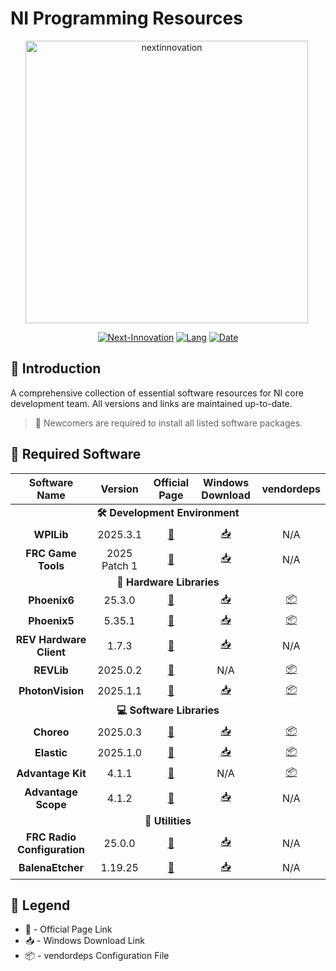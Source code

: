 # NI Programming Resources

<div align="center">

<img src="https://nifornextinnovation.com/image/NILogo-643D73.svg" alt="nextinnovation" width="452" style="margin-left: -4px;">

[![Next-Innovation](https://img.shields.io/badge/Next-Innovation-blueviolet?style=for-the-badge)](https://github.com/FRCNextInnovation)
[![Lang](https://img.shields.io/badge/Lang-en--US-Green?style=for-the-badge)]()
[![Date](https://img.shields.io/badge/Date-2025.2.23-blue?style=for-the-badge)]()
</div>

## 📝 Introduction

A comprehensive collection of essential software resources for NI core development team. All versions and links are maintained up-to-date.

> 🔔 Newcomers are required to install all listed software packages.

## 🔗 Required Software

<table>
<thead>
  <tr>
    <th align="center">Software Name</th>
    <th align="center">Version</th>
    <th align="center">Official Page</th>
    <th align="center">Windows Download</th>
    <th align="center">vendordeps</th>
  </tr>
</thead>
<tbody>
  <tr>
    <td align="center" colspan="5"><b>🛠️ Development Environment</b></td>
  </tr>
  <tr>
    <td align="center"><b>WPILib</b></td>
    <td align="center">2025.3.1</td>
    <td align="center"><a href="https://github.com/wpilibsuite/allwpilib/releases">🔗</a></td>
    <td align="center"><a href="https://packages.wpilib.workers.dev/installer/v2025.3.1/Win64/WPILib_Windows-2025.3.1.iso">📥</a></td>
    <td align="center">N/A</td>
  </tr>
  <tr>
    <td align="center"><b>FRC Game Tools</b></td>
    <td align="center">2025 Patch 1</td>
    <td align="center"><a href="https://www.ni.com/zh-cn/support/downloads/drivers/download.frc-game-tools.html">🔗</a></td>
    <td align="center"><a href="https://download.ni.com/support/nipkg/products/ni-f/ni-frc-2025-game-tools/25.0/offline/ni-frc-2025-game-tools_25.0.1_offline.iso">📥</a></td>
    <td align="center">N/A</td>
  </tr>
  <tr>
    <td align="center" colspan="5"><b>🔄 Hardware Libraries</b></td>
  </tr>
  <tr>
    <td align="center"><b>Phoenix6</b></td>
    <td align="center">25.3.0</td>
    <td align="center"><a href="https://github.com/CrossTheRoadElec/Phoenix-Releases/releases">🔗</a></td>
    <td align="center"><a href="https://github.com/CrossTheRoadElec/Phoenix-Releases/releases/download/v25.2.2/Phoenix-Offline_v25.2.2.exe">📥</a></td>
    <td align="center"><a href="https://maven.ctr-electronics.com/release/com/ctre/phoenix6/latest/Phoenix6-frc2025-latest.json">📦</a></td>
  </tr>
  <tr>
    <td align="center"><b>Phoenix5</b></td>
    <td align="center">5.35.1</td>
    <td align="center"><a href="https://github.com/CrossTheRoadElec/Phoenix-Releases/releases">🔗</a></td>
    <td align="center"><a href="https://github.com/CrossTheRoadElec/Phoenix-Releases/releases/download/v25.2.2/Phoenix-Offline_v25.2.2.exe">📥</a></td>
    <td align="center"><a href="https://maven.ctr-electronics.com/release/com/ctre/phoenix/Phoenix5-frc2025-latest.json">📦</a></td>
  </tr>
  <tr>
    <td align="center"><b>REV Hardware Client</b></td>
    <td align="center">1.7.3</td>
    <td align="center"><a href="https://docs.revrobotics.com/rev-hardware-client">🔗</a></td>
    <td align="center"><a href="https://github.com/REVrobotics/REV-Software-Binaries/releases/download/rhc-1.7.3/REV-Hardware-Client-Setup-1.7.3.exe">📥</a></td>
    <td align="center">N/A</td>
  </tr>
  <tr>
    <td align="center"><b>REVLib</b></td>
    <td align="center">2025.0.2</td>
    <td align="center"><a href="https://docs.revrobotics.com/revlib/install">🔗</a></td>
    <td align="center">N/A</td>
    <td align="center"><a href="https://software-metadata.revrobotics.com/REVLib-2025.json">📦</a></td>
  </tr>
  <tr>
    <td align="center"><b>PhotonVision</b></td>
    <td align="center">2025.1.1</td>
    <td align="center"><a href="https://github.com/PhotonVision/photonvision/releases">🔗</a></td>
    <td align="center"><a href="https://github.com/PhotonVision/photonvision/releases/download/v2025.1.1/photonvision-v2025.1.1-linuxarm64_orangepi5.img.xz">📥</a></td>
    <td align="center"><a href="https://github.com/PhotonVision/photonvision/releases/download/v2025.1.1/photonlib-v2025.1.1.json">📦</a></td>
  </tr>
  <tr>
    <td align="center" colspan="5"><b>💻 Software Libraries</b></td>
  </tr>
  <tr>
    <td align="center"><b>Choreo</b></td>
    <td align="center">2025.0.3</td>
    <td align="center"><a href="https://github.com/SleipnirGroup/Choreo/releases">🔗</a></td>
    <td align="center"><a href="https://github.com/SleipnirGroup/Choreo/releases/download/v2025.0.3/Choreo-v2025.0.3-Windows-x86_64-setup.exe">📥</a></td>
    <td align="center"><a href="https://lib.choreo.autos/dep/ChoreoLib2025.json">📦</a></td>
  </tr>
  <tr>
    <td align="center"><b>Elastic</b></td>
    <td align="center">2025.1.0</td>
    <td align="center"><a href="https://github.com/Gold872/elastic-dashboard/releases">🔗</a></td>
    <td align="center"><a href="https://github.com/Gold872/elastic-dashboard/releases/download/v2025.1.0/elastic-setup-windows.exe">📥</a></td>
    <td align="center"><a href="https://github.com/Gold872/elastic-dashboard/blob/main/elasticlib/Elastic.java">📦</a></td>
  </tr>
  <tr>
    <td align="center"><b>Advantage Kit</b></td>
    <td align="center">4.1.1</td>
    <td align="center"><a href="https://github.com/Mechanical-Advantage/AdvantageKit/releases">🔗</a></td>
    <td align="center">N/A</td>
    <td align="center"><a href="https://github.com/Mechanical-Advantage/AdvantageKit/releases/download/v4.1.1/AdvantageKit.json">📦</a></td>
  </tr>
  <tr>
    <td align="center"><b>Advantage Scope</b></td>
    <td align="center">4.1.2</td>
    <td align="center"><a href="https://github.com/Mechanical-Advantage/AdvantageScope/releases">🔗</a></td>
    <td align="center"><a href="https://github.com/Mechanical-Advantage/AdvantageScope/releases/download/v4.1.2/advantagescope-win-x64-v4.1.2.exe">📥</a></td>
    <td align="center">N/A</td>
  </tr>
  <tr>
    <td align="center" colspan="5"><b>🔧 Utilities</b></td>
  </tr>
  <tr>
    <td align="center"><b>FRC Radio Configuration</b></td>
    <td align="center">25.0.0</td>
    <td align="center"><a href="https://docs.wpilib.org/en/stable/docs/zero-to-robot/step-3/openmesh.html">🔗</a></td>
    <td align="center"><a href="https://firstfrc.blob.core.windows.net/frc2025/Radio/FRC_Radio_Configuration_25_0_0.zip">📥</a></td>
    <td align="center">N/A</td>
  </tr>
  <tr>
    <td align="center"><b>BalenaEtcher</b></td>
    <td align="center">1.19.25</td>
    <td align="center"><a href="https://github.com/balena-io/etcher">🔗</a></td>
    <td align="center"><a href="https://github.com/balena-io/etcher/releases/download/v1.19.25/balenaEtcher-1.19.25.Setup.exe">📥</a></td>
    <td align="center">N/A</td>
  </tr>
</tbody>
</table>

## 📌 Legend

- 🔗 - Official Page Link
- 📥 - Windows Download Link
- 📦 - vendordeps Configuration File

